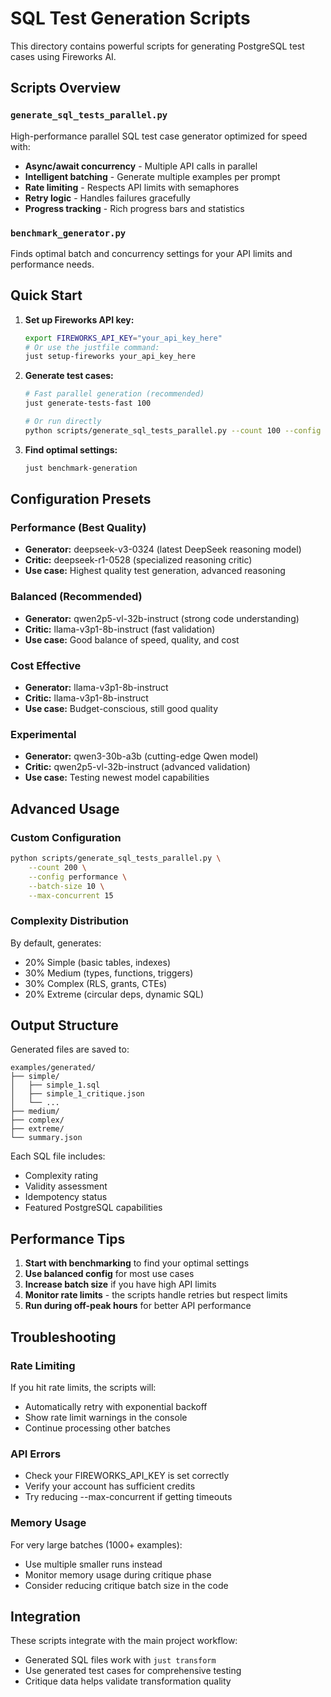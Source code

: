 # SQL Test Generation Scripts

This directory contains powerful scripts for generating PostgreSQL test cases using Fireworks AI.

## Scripts Overview

### `generate_sql_tests_parallel.py`
High-performance parallel SQL test case generator optimized for speed with:
- **Async/await concurrency** - Multiple API calls in parallel
- **Intelligent batching** - Generate multiple examples per prompt
- **Rate limiting** - Respects API limits with semaphores
- **Retry logic** - Handles failures gracefully
- **Progress tracking** - Rich progress bars and statistics

### `benchmark_generator.py`
Finds optimal batch and concurrency settings for your API limits and performance needs.

## Quick Start

1. **Set up Fireworks API key:**
   ```bash
   export FIREWORKS_API_KEY="your_api_key_here"
   # Or use the justfile command:
   just setup-fireworks your_api_key_here
   ```

2. **Generate test cases:**
   ```bash
   # Fast parallel generation (recommended)
   just generate-tests-fast 100
   
   # Or run directly
   python scripts/generate_sql_tests_parallel.py --count 100 --config balanced
   ```

3. **Find optimal settings:**
   ```bash
   just benchmark-generation
   ```

## Configuration Presets

### Performance (Best Quality)
- **Generator:** deepseek-v3-0324 (latest DeepSeek reasoning model)
- **Critic:** deepseek-r1-0528 (specialized reasoning critic)
- **Use case:** Highest quality test generation, advanced reasoning

### Balanced (Recommended)
- **Generator:** qwen2p5-vl-32b-instruct (strong code understanding)
- **Critic:** llama-v3p1-8b-instruct (fast validation)
- **Use case:** Good balance of speed, quality, and cost

### Cost Effective
- **Generator:** llama-v3p1-8b-instruct
- **Critic:** llama-v3p1-8b-instruct
- **Use case:** Budget-conscious, still good quality

### Experimental
- **Generator:** qwen3-30b-a3b (cutting-edge Qwen model)
- **Critic:** qwen2p5-vl-32b-instruct (advanced validation)
- **Use case:** Testing newest model capabilities

## Advanced Usage

### Custom Configuration
```bash
python scripts/generate_sql_tests_parallel.py \
    --count 200 \
    --config performance \
    --batch-size 10 \
    --max-concurrent 15
```

### Complexity Distribution
By default, generates:
- 20% Simple (basic tables, indexes)
- 30% Medium (types, functions, triggers)
- 30% Complex (RLS, grants, CTEs)
- 20% Extreme (circular deps, dynamic SQL)

## Output Structure

Generated files are saved to:
```
examples/generated/
├── simple/
│   ├── simple_1.sql
│   ├── simple_1_critique.json
│   └── ...
├── medium/
├── complex/
├── extreme/
└── summary.json
```

Each SQL file includes:
- Complexity rating
- Validity assessment
- Idempotency status
- Featured PostgreSQL capabilities

## Performance Tips

1. **Start with benchmarking** to find your optimal settings
2. **Use balanced config** for most use cases
3. **Increase batch size** if you have high API limits
4. **Monitor rate limits** - the scripts handle retries but respect limits
5. **Run during off-peak hours** for better API performance

## Troubleshooting

### Rate Limiting
If you hit rate limits, the scripts will:
- Automatically retry with exponential backoff
- Show rate limit warnings in the console
- Continue processing other batches

### API Errors
- Check your FIREWORKS_API_KEY is set correctly
- Verify your account has sufficient credits
- Try reducing --max-concurrent if getting timeouts

### Memory Usage
For very large batches (1000+ examples):
- Use multiple smaller runs instead
- Monitor memory usage during critique phase
- Consider reducing critique batch size in the code

## Integration

These scripts integrate with the main project workflow:
- Generated SQL files work with `just transform`
- Use generated test cases for comprehensive testing
- Critique data helps validate transformation quality